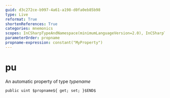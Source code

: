 ```yaml
---
guid: d3c272ce-b997-4a61-a198-d0fa0eb85b98
type: Live
reformat: True
shortenReferences: True
categories: mnemonics
scopes: InCSharpTypeAndNamespace(minimumLanguageVersion=2.0), InCSharpTypeMember(minimumLanguageVersion=2.0)
parameterOrder: propname
propname-expression: constant("MyProperty")
---
```


# pu

An automatic property of type $typename$

```
public uint $propname${ get; set; }$END$
```
